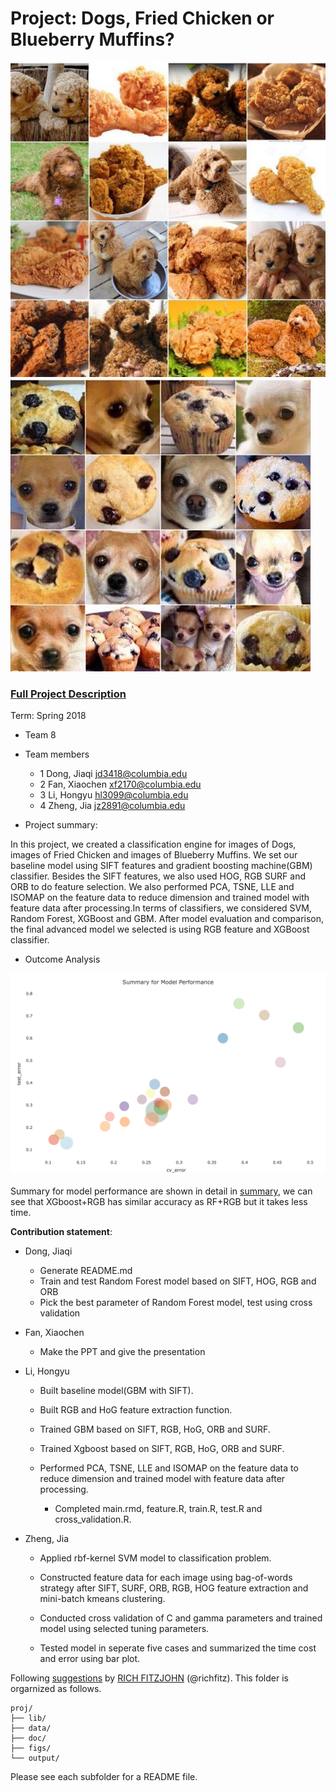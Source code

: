 # Project: Dogs, Fried Chicken or Blueberry Muffins?
![image](figs/chicken.jpg)
![image](figs/muffin.jpg)

### [Full Project Description](doc/project3_desc.md)

Term: Spring 2018

+ Team 8
+ Team members
	+ 1 Dong, Jiaqi jd3418@columbia.edu
	+ 2 Fan, Xiaochen xf2170@columbia.edu 
	+ 3 Li, Hongyu hl3099@columbia.edu
	+ 4 Zheng, Jia jz2891@columbia.edu

+ Project summary:    
  
In this project, we created a classification engine for images of Dogs, images of Fried Chicken and images of Blueberry Muffins. We set our baseline model using SIFT features and gradient boosting machine(GBM) classifier. Besides the SIFT features, we also used HOG, RGB SURF and ORB to do feature selection. We also performed PCA, TSNE, LLE and ISOMAP on the feature data to reduce dimension and trained model with feature data after processing.In terms of classifiers, we considered SVM, Random Forest, XGBoost and GBM. After model evaluation and comparison, the final advanced model we selected is using RGB feature and XGBoost classifier. 

+ Outcome Analysis  
  

![image](figs/summary.png)
     
 Summary for model performance are shown in detail in [summary](output/summary.html), we can see that XGboost+RGB has similar accuracy as RF+RGB but it takes less time.

 	
**Contribution statement**:

+ Dong, Jiaqi
             
	+ Generate README.md
	+ Train and test Random Forest model based on SIFT, HOG, RGB and ORB 
	+ Pick the best parameter of Random Forest model, test using cross validation
         
+ Fan, Xiaochen          

	+ Make the PPT and give the presentation
	
+ Li, Hongyu 	

	+ Built baseline model(GBM with SIFT).
	
	+ Built RGB and HoG feature extraction function.

	+ Trained GBM based on SIFT, RGB, HoG, ORB and SURF.
	
	+ Trained Xgboost based on SIFT, RGB, HoG, ORB and SURF.
	
	+ Performed PCA, TSNE, LLE and ISOMAP on the feature data to reduce dimension 
        and trained model with feature data after processing.
        
        + Completed main.rmd, feature.R, train.R, test.R and cross_validation.R.
	
+ Zheng, Jia 
        
	+ Applied rbf-kernel SVM model to classification problem. 
	
	+ Constructed feature data for each image using bag-of-words strategy after SIFT, SURF, ORB, RGB, HOG feature extraction and mini-batch kmeans clustering. 
	
	+ Conducted cross validation of C and gamma parameters and trained model using selected tuning parameters. 
	
	+ Tested model in seperate five cases and summarized the time cost and error using bar plot.


Following [suggestions](http://nicercode.github.io/blog/2013-04-05-projects/) by [RICH FITZJOHN](http://nicercode.github.io/about/#Team) (@richfitz). This folder is orgarnized as follows.

```
proj/
├── lib/
├── data/
├── doc/
├── figs/
└── output/
```

Please see each subfolder for a README file.
